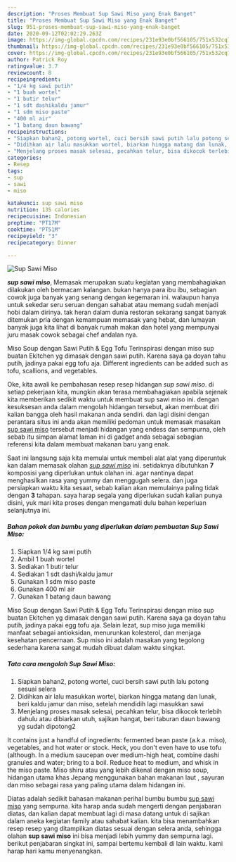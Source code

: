 ```yaml
---
description: "Proses Membuat Sup Sawi Miso yang Enak Banget"
title: "Proses Membuat Sup Sawi Miso yang Enak Banget"
slug: 951-proses-membuat-sup-sawi-miso-yang-enak-banget
date: 2020-09-12T02:02:29.263Z
image: https://img-global.cpcdn.com/recipes/231e93e0bf566105/751x532cq70/sup-sawi-miso-foto-resep-utama.jpg
thumbnail: https://img-global.cpcdn.com/recipes/231e93e0bf566105/751x532cq70/sup-sawi-miso-foto-resep-utama.jpg
cover: https://img-global.cpcdn.com/recipes/231e93e0bf566105/751x532cq70/sup-sawi-miso-foto-resep-utama.jpg
author: Patrick Roy
ratingvalue: 3.7
reviewcount: 8
recipeingredient:
- "1/4 kg sawi putih"
- "1 buah wortel"
- "1 butir telur"
- "1 sdt dashikaldu jamur"
- "1 sdm miso paste"
- "400 ml air"
- "1 batang daun bawang"
recipeinstructions:
- "Siapkan bahan2, potong wortel, cuci bersih sawi putih lalu potong sesuai selera"
- "Didihkan air lalu masukkan wortel, biarkan hingga matang dan lunak, beri kaldu jamur dan miso, setelah mendidih lagi masukkan sawi"
- "Menjelang proses masak selesai, pecahkan telur, bisa dikocok terlebih dahulu atau dibiarkan utuh, sajikan hangat, beri taburan daun bawang yg sudah dipotong2"
categories:
- Resep
tags:
- sup
- sawi
- miso

katakunci: sup sawi miso 
nutrition: 135 calories
recipecuisine: Indonesian
preptime: "PT17M"
cooktime: "PT51M"
recipeyield: "3"
recipecategory: Dinner

---
```



![Sup Sawi Miso](https://img-global.cpcdn.com/recipes/231e93e0bf566105/751x532cq70/sup-sawi-miso-foto-resep-utama.jpg)

<b><i>sup sawi miso</i></b>, Memasak merupakan suatu kegiatan yang membahagiakan dilakukan oleh bermacam kalangan. bukan hanya para ibu ibu, sebagian cowok juga banyak yang senang dengan kegemaran ini. walaupun hanya untuk sekedar seru seruan dengan sahabat atau memang sudah menjadi hobi dalam dirinya. tak heran dalam dunia restoran sekarang sangat banyak ditemukan pria dengan kemampuan memasak yang hebat, dan lumayan banyak juga kita lihat di banyak rumah makan dan hotel yang mempunyai juru masak cowok sebagai chef andalan nya.

Miso Soup dengan Sawi Putih &amp; Egg Tofu Terinspirasi dengan miso sup buatan Ekitchen yg dimasak dengan sawi putih. Karena saya ga doyan tahu putih, jadinya pakai egg tofu aja. Different ingredients can be added such as tofu, scallions, and vegetables.

Oke, kita awali ke pembahasan resep resep hidangan <i>sup sawi miso</i>. di setiap pekerjaan kita, mungkin akan terasa membahagiakan apabila sejenak kita memberikan sedikit waktu untuk membuat sup sawi miso ini. dengan kesuksesan anda dalam mengolah hidangan tersebut, akan membuat diri kalian bangga oleh hasil makanan anda sendiri. dan lagi disini dengan perantara situs ini anda akan memiliki pedoman untuk memasak masakan <u>sup sawi miso</u> tersebut menjadi hidangan yang endess dan sempurna, oleh sebab itu simpan alamat laman ini di gadget anda sebagai sebagian referensi kita dalam membuat makanan baru yang enak.


Saat ini langsung saja kita memulai untuk membeli alat alat yang diperuntuk kan dalam memasak olahan <u><i>sup sawi miso</i></u> ini. setidaknya dibutuhkan <b>7</b> komposisi yang diperlukan untuk olahan ini. agar nantinya dapat menghasilkan rasa yang yummy dan menggugah selera. dan juga persiapkan waktu kita sesaat, sebab kalian akan memulainya paling tidak dengan <b>3</b> tahapan. saya harap segala yang diperlukan sudah kalian punya disini, yuk mari kita proses dengan mengamati dulu bahan keperluan selanjutnya ini.

<!--inarticleads1-->

##### Bahan pokok dan bumbu yang diperlukan dalam pembuatan Sup Sawi Miso:

1. Siapkan 1/4 kg sawi putih
1. Ambil 1 buah wortel
1. Sediakan 1 butir telur
1. Sediakan 1 sdt dashi/kaldu jamur
1. Gunakan 1 sdm miso paste
1. Gunakan 400 ml air
1. Gunakan 1 batang daun bawang


Miso Soup dengan Sawi Putih &amp; Egg Tofu Terinspirasi dengan miso sup buatan Ekitchen yg dimasak dengan sawi putih. Karena saya ga doyan tahu putih, jadinya pakai egg tofu aja. Selain lezat, sup miso juga memiliki manfaat sebagai antioksidan, menurunkan kolesterol, dan menjaga kesehatan pencernaan. Sup miso ini adalah masakan yang tegolong sederhana karena sangat mudah dibuat dalam waktu singkat. 

<!--inarticleads2-->

##### Tata cara mengolah Sup Sawi Miso:

1. Siapkan bahan2, potong wortel, cuci bersih sawi putih lalu potong sesuai selera
1. Didihkan air lalu masukkan wortel, biarkan hingga matang dan lunak, beri kaldu jamur dan miso, setelah mendidih lagi masukkan sawi
1. Menjelang proses masak selesai, pecahkan telur, bisa dikocok terlebih dahulu atau dibiarkan utuh, sajikan hangat, beri taburan daun bawang yg sudah dipotong2


It contains just a handful of ingredients: fermented bean paste (a.k.a. miso), vegetables, and hot water or stock. Heck, you don&#39;t even have to use tofu (although. In a medium saucepan over medium-high heat, combine dashi granules and water; bring to a boil. Reduce heat to medium, and whisk in the miso paste. Miso shiru atau yang lebih dikenal dengan miso soup, hidangan utama khas Jepang menggunakan bahan makanan laut , sayuran dan miso sebagai rasa yang paling utama dalam hidangan ini. 

Diatas adalah sedikit bahasan makanan perihal bumbu bumbu <u>sup sawi miso</u> yang sempurna. kita harap anda sudah mengerti dengan penjabaran diatas, dan kalian dapat membuat lagi di masa datang untuk di sajikan dalam aneka kegiatan family atau sahabat kalian. kita bisa menambahkan resep resep yang ditampilkan diatas sesuai dengan selera anda, sehingga olahan <b>sup sawi miso</b> ini bisa menjadi lebih yummy dan sempurna lagi. berikut penjabaran singkat ini, sampai bertemu kembali di lain waktu. kami harap hari kamu menyenangkan.
